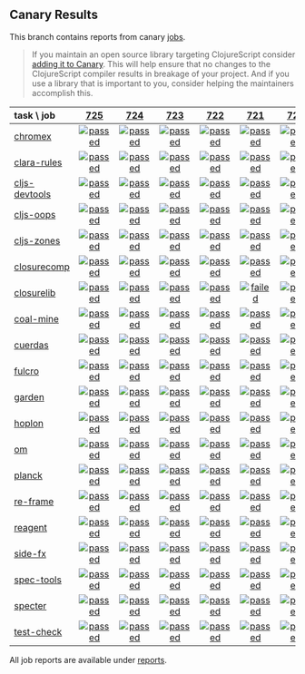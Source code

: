 ## Canary Results

This branch contains reports from canary [jobs](https://github.com/cljs-oss/canary/tree/jobs).

> If you maintain an open source library targeting ClojureScript consider [adding it to Canary](https://github.com/cljs-oss/canary/tree/master#how-to-participate). This will help ensure that no changes to the ClojureScript compiler results in breakage of your project. And if you use a library that is important to you, consider helping the maintainers accomplish this.

[//]: # (begin_overview_table)

| task \ job | <a href="reports/2018/12/13/job-000725-1.10.488-d6f8896" title="job #725 finished on 2018-12-13">725</a> | <a href="reports/2018/12/12/job-000724-1.10.488-d6f8896" title="job #724 finished on 2018-12-12">724</a> | <a href="reports/2018/12/12/job-000723-1.10.488-d6f8896" title="job #723 finished on 2018-12-12">723</a> | <a href="reports/2018/12/11/job-000722-1.10.487-848e10a" title="job #722 finished on 2018-12-11">722</a> | <a href="reports/2018/12/11/job-000721-1.10.487-848e10a" title="job #721 finished on 2018-12-11">721</a> | <a href="reports/2018/12/10/job-000720-1.10.487-848e10a" title="job #720 finished on 2018-12-10">720</a> | <a href="reports/2018/12/10/job-000719-1.10.487-848e10a" title="job #719 finished on 2018-12-10">719</a> | <a href="reports/2018/12/09/job-000718-1.10.487-848e10a" title="job #718 finished on 2018-12-09">718</a> | <a href="reports/2018/12/08/job-000717-1.10.487-848e10a" title="job #717 finished on 2018-12-08">717</a> | <a href="reports/2018/12/07/job-000716-1.10.484-b38ad7e" title="job #716 finished on 2018-12-07">716</a> |
| :--- | :---: | :---: | :---: | :---: | :---: | :---: | :---: | :---: | :---: | :---: |
| [chromex](https://github.com/binaryage/chromex) | <a href="reports/2018/12/13/job-000725-1.10.488-d6f8896#-chromex"><img title="passed" src="http://box.binaryage.com/s-passed.svg"><a> | <a href="reports/2018/12/12/job-000724-1.10.488-d6f8896#-chromex"><img title="passed" src="http://box.binaryage.com/s-passed.svg"><a> | <a href="reports/2018/12/12/job-000723-1.10.488-d6f8896#-chromex"><img title="passed" src="http://box.binaryage.com/s-passed.svg"><a> | <a href="reports/2018/12/11/job-000722-1.10.487-848e10a#-chromex"><img title="passed" src="http://box.binaryage.com/s-passed.svg"><a> | <a href="reports/2018/12/11/job-000721-1.10.487-848e10a#-chromex"><img title="passed" src="http://box.binaryage.com/s-passed.svg"><a> | <a href="reports/2018/12/10/job-000720-1.10.487-848e10a#-chromex"><img title="passed" src="http://box.binaryage.com/s-passed.svg"><a> | <a href="reports/2018/12/10/job-000719-1.10.487-848e10a#-chromex"><img title="passed" src="http://box.binaryage.com/s-passed.svg"><a> | <a href="reports/2018/12/09/job-000718-1.10.487-848e10a#-chromex"><img title="passed" src="http://box.binaryage.com/s-passed.svg"><a> | <a href="reports/2018/12/08/job-000717-1.10.487-848e10a#-chromex"><img title="passed" src="http://box.binaryage.com/s-passed.svg"><a> | <a href="reports/2018/12/07/job-000716-1.10.484-b38ad7e#-chromex"><img title="passed" src="http://box.binaryage.com/s-passed.svg"><a> |
| [clara-rules](https://github.com/cerner/clara-rules) | <a href="reports/2018/12/13/job-000725-1.10.488-d6f8896#-clara-rules"><img title="passed" src="http://box.binaryage.com/s-passed.svg"><a> | <a href="reports/2018/12/12/job-000724-1.10.488-d6f8896#-clara-rules"><img title="passed" src="http://box.binaryage.com/s-passed.svg"><a> | <a href="reports/2018/12/12/job-000723-1.10.488-d6f8896#-clara-rules"><img title="passed" src="http://box.binaryage.com/s-passed.svg"><a> | <a href="reports/2018/12/11/job-000722-1.10.487-848e10a#-clara-rules"><img title="passed" src="http://box.binaryage.com/s-passed.svg"><a> | <a href="reports/2018/12/11/job-000721-1.10.487-848e10a#-clara-rules"><img title="passed" src="http://box.binaryage.com/s-passed.svg"><a> | <a href="reports/2018/12/10/job-000720-1.10.487-848e10a#-clara-rules"><img title="passed" src="http://box.binaryage.com/s-passed.svg"><a> | <a href="reports/2018/12/10/job-000719-1.10.487-848e10a#-clara-rules"><img title="passed" src="http://box.binaryage.com/s-passed.svg"><a> | <a href="reports/2018/12/09/job-000718-1.10.487-848e10a#-clara-rules"><img title="passed" src="http://box.binaryage.com/s-passed.svg"><a> | <a href="reports/2018/12/08/job-000717-1.10.487-848e10a#-clara-rules"><img title="passed" src="http://box.binaryage.com/s-passed.svg"><a> | <a href="reports/2018/12/07/job-000716-1.10.484-b38ad7e#-clara-rules"><img title="passed" src="http://box.binaryage.com/s-passed.svg"><a> |
| [cljs-devtools](https://github.com/binaryage/cljs-devtools) | <a href="reports/2018/12/13/job-000725-1.10.488-d6f8896#-cljs-devtools"><img title="passed" src="http://box.binaryage.com/s-passed.svg"><a> | <a href="reports/2018/12/12/job-000724-1.10.488-d6f8896#-cljs-devtools"><img title="passed" src="http://box.binaryage.com/s-passed.svg"><a> | <a href="reports/2018/12/12/job-000723-1.10.488-d6f8896#-cljs-devtools"><img title="passed" src="http://box.binaryage.com/s-passed.svg"><a> | <a href="reports/2018/12/11/job-000722-1.10.487-848e10a#-cljs-devtools"><img title="passed" src="http://box.binaryage.com/s-passed.svg"><a> | <a href="reports/2018/12/11/job-000721-1.10.487-848e10a#-cljs-devtools"><img title="passed" src="http://box.binaryage.com/s-passed.svg"><a> | <a href="reports/2018/12/10/job-000720-1.10.487-848e10a#-cljs-devtools"><img title="passed" src="http://box.binaryage.com/s-passed.svg"><a> | <a href="reports/2018/12/10/job-000719-1.10.487-848e10a#-cljs-devtools"><img title="passed" src="http://box.binaryage.com/s-passed.svg"><a> | <a href="reports/2018/12/09/job-000718-1.10.487-848e10a#-cljs-devtools"><img title="passed" src="http://box.binaryage.com/s-passed.svg"><a> | <a href="reports/2018/12/08/job-000717-1.10.487-848e10a#-cljs-devtools"><img title="passed" src="http://box.binaryage.com/s-passed.svg"><a> | <a href="reports/2018/12/07/job-000716-1.10.484-b38ad7e#-cljs-devtools"><img title="passed" src="http://box.binaryage.com/s-passed.svg"><a> |
| [cljs-oops](https://github.com/binaryage/cljs-oops) | <a href="reports/2018/12/13/job-000725-1.10.488-d6f8896#-cljs-oops"><img title="passed" src="http://box.binaryage.com/s-passed.svg"><a> | <a href="reports/2018/12/12/job-000724-1.10.488-d6f8896#-cljs-oops"><img title="passed" src="http://box.binaryage.com/s-passed.svg"><a> | <a href="reports/2018/12/12/job-000723-1.10.488-d6f8896#-cljs-oops"><img title="passed" src="http://box.binaryage.com/s-passed.svg"><a> | <a href="reports/2018/12/11/job-000722-1.10.487-848e10a#-cljs-oops"><img title="passed" src="http://box.binaryage.com/s-passed.svg"><a> | <a href="reports/2018/12/11/job-000721-1.10.487-848e10a#-cljs-oops"><img title="passed" src="http://box.binaryage.com/s-passed.svg"><a> | <a href="reports/2018/12/10/job-000720-1.10.487-848e10a#-cljs-oops"><img title="passed" src="http://box.binaryage.com/s-passed.svg"><a> | <a href="reports/2018/12/10/job-000719-1.10.487-848e10a#-cljs-oops"><img title="passed" src="http://box.binaryage.com/s-passed.svg"><a> | <a href="reports/2018/12/09/job-000718-1.10.487-848e10a#-cljs-oops"><img title="passed" src="http://box.binaryage.com/s-passed.svg"><a> | <a href="reports/2018/12/08/job-000717-1.10.487-848e10a#-cljs-oops"><img title="failed" src="http://box.binaryage.com/s-failed.svg"><a> | <a href="reports/2018/12/07/job-000716-1.10.484-b38ad7e#-cljs-oops"><img title="passed" src="http://box.binaryage.com/s-passed.svg"><a> |
| [cljs-zones](https://github.com/binaryage/cljs-zones) | <a href="reports/2018/12/13/job-000725-1.10.488-d6f8896#-cljs-zones"><img title="passed" src="http://box.binaryage.com/s-passed.svg"><a> | <a href="reports/2018/12/12/job-000724-1.10.488-d6f8896#-cljs-zones"><img title="passed" src="http://box.binaryage.com/s-passed.svg"><a> | <a href="reports/2018/12/12/job-000723-1.10.488-d6f8896#-cljs-zones"><img title="passed" src="http://box.binaryage.com/s-passed.svg"><a> | <a href="reports/2018/12/11/job-000722-1.10.487-848e10a#-cljs-zones"><img title="passed" src="http://box.binaryage.com/s-passed.svg"><a> | <a href="reports/2018/12/11/job-000721-1.10.487-848e10a#-cljs-zones"><img title="passed" src="http://box.binaryage.com/s-passed.svg"><a> | <a href="reports/2018/12/10/job-000720-1.10.487-848e10a#-cljs-zones"><img title="passed" src="http://box.binaryage.com/s-passed.svg"><a> | <a href="reports/2018/12/10/job-000719-1.10.487-848e10a#-cljs-zones"><img title="passed" src="http://box.binaryage.com/s-passed.svg"><a> | <a href="reports/2018/12/09/job-000718-1.10.487-848e10a#-cljs-zones"><img title="passed" src="http://box.binaryage.com/s-passed.svg"><a> | <a href="reports/2018/12/08/job-000717-1.10.487-848e10a#-cljs-zones"><img title="passed" src="http://box.binaryage.com/s-passed.svg"><a> | <a href="reports/2018/12/07/job-000716-1.10.484-b38ad7e#-cljs-zones"><img title="passed" src="http://box.binaryage.com/s-passed.svg"><a> |
| [closurecomp](https://github.com/mfikes/closurecomp) | <a href="reports/2018/12/13/job-000725-1.10.488-d6f8896#-closurecomp"><img title="passed" src="http://box.binaryage.com/s-passed.svg"><a> | <a href="reports/2018/12/12/job-000724-1.10.488-d6f8896#-closurecomp"><img title="passed" src="http://box.binaryage.com/s-passed.svg"><a> | <a href="reports/2018/12/12/job-000723-1.10.488-d6f8896#-closurecomp"><img title="passed" src="http://box.binaryage.com/s-passed.svg"><a> | <a href="reports/2018/12/11/job-000722-1.10.487-848e10a#-closurecomp"><img title="passed" src="http://box.binaryage.com/s-passed.svg"><a> | <a href="reports/2018/12/11/job-000721-1.10.487-848e10a#-closurecomp"><img title="passed" src="http://box.binaryage.com/s-passed.svg"><a> | <a href="reports/2018/12/10/job-000720-1.10.487-848e10a#-closurecomp"><img title="passed" src="http://box.binaryage.com/s-passed.svg"><a> | <a href="reports/2018/12/10/job-000719-1.10.487-848e10a#-closurecomp"><img title="passed" src="http://box.binaryage.com/s-passed.svg"><a> | <a href="reports/2018/12/09/job-000718-1.10.487-848e10a#-closurecomp"><img title="passed" src="http://box.binaryage.com/s-passed.svg"><a> | <a href="reports/2018/12/08/job-000717-1.10.487-848e10a#-closurecomp"><img title="passed" src="http://box.binaryage.com/s-passed.svg"><a> | <a href="reports/2018/12/07/job-000716-1.10.484-b38ad7e#-closurecomp"><img title="passed" src="http://box.binaryage.com/s-passed.svg"><a> |
| [closurelib](https://github.com/mfikes/closurelib) | <a href="reports/2018/12/13/job-000725-1.10.488-d6f8896#-closurelib"><img title="passed" src="http://box.binaryage.com/s-passed.svg"><a> | <a href="reports/2018/12/12/job-000724-1.10.488-d6f8896#-closurelib"><img title="passed" src="http://box.binaryage.com/s-passed.svg"><a> | <a href="reports/2018/12/12/job-000723-1.10.488-d6f8896#-closurelib"><img title="passed" src="http://box.binaryage.com/s-passed.svg"><a> | <a href="reports/2018/12/11/job-000722-1.10.487-848e10a#-closurelib"><img title="passed" src="http://box.binaryage.com/s-passed.svg"><a> | <a href="reports/2018/12/11/job-000721-1.10.487-848e10a#-closurelib"><img title="failed" src="http://box.binaryage.com/s-failed.svg"><a> | <a href="reports/2018/12/10/job-000720-1.10.487-848e10a#-closurelib"><img title="passed" src="http://box.binaryage.com/s-passed.svg"><a> | <a href="reports/2018/12/10/job-000719-1.10.487-848e10a#-closurelib"><img title="passed" src="http://box.binaryage.com/s-passed.svg"><a> | <a href="reports/2018/12/09/job-000718-1.10.487-848e10a#-closurelib"><img title="passed" src="http://box.binaryage.com/s-passed.svg"><a> | <a href="reports/2018/12/08/job-000717-1.10.487-848e10a#-closurelib"><img title="passed" src="http://box.binaryage.com/s-passed.svg"><a> | <a href="reports/2018/12/07/job-000716-1.10.484-b38ad7e#-closurelib"><img title="passed" src="http://box.binaryage.com/s-passed.svg"><a> |
| [coal-mine](https://github.com/mfikes/coal-mine) | <a href="reports/2018/12/13/job-000725-1.10.488-d6f8896#-coal-mine"><img title="passed" src="http://box.binaryage.com/s-passed.svg"><a> | <a href="reports/2018/12/12/job-000724-1.10.488-d6f8896#-coal-mine"><img title="passed" src="http://box.binaryage.com/s-passed.svg"><a> | <a href="reports/2018/12/12/job-000723-1.10.488-d6f8896#-coal-mine"><img title="passed" src="http://box.binaryage.com/s-passed.svg"><a> | <a href="reports/2018/12/11/job-000722-1.10.487-848e10a#-coal-mine"><img title="passed" src="http://box.binaryage.com/s-passed.svg"><a> | <a href="reports/2018/12/11/job-000721-1.10.487-848e10a#-coal-mine"><img title="passed" src="http://box.binaryage.com/s-passed.svg"><a> | <a href="reports/2018/12/10/job-000720-1.10.487-848e10a#-coal-mine"><img title="passed" src="http://box.binaryage.com/s-passed.svg"><a> | <a href="reports/2018/12/10/job-000719-1.10.487-848e10a#-coal-mine"><img title="passed" src="http://box.binaryage.com/s-passed.svg"><a> | <a href="reports/2018/12/09/job-000718-1.10.487-848e10a#-coal-mine"><img title="passed" src="http://box.binaryage.com/s-passed.svg"><a> | <a href="reports/2018/12/08/job-000717-1.10.487-848e10a#-coal-mine"><img title="passed" src="http://box.binaryage.com/s-passed.svg"><a> | <a href="reports/2018/12/07/job-000716-1.10.484-b38ad7e#-coal-mine"><img title="passed" src="http://box.binaryage.com/s-passed.svg"><a> |
| [cuerdas](https://github.com/funcool/cuerdas) | <a href="reports/2018/12/13/job-000725-1.10.488-d6f8896#-cuerdas"><img title="passed" src="http://box.binaryage.com/s-passed.svg"><a> | <a href="reports/2018/12/12/job-000724-1.10.488-d6f8896#-cuerdas"><img title="passed" src="http://box.binaryage.com/s-passed.svg"><a> | <a href="reports/2018/12/12/job-000723-1.10.488-d6f8896#-cuerdas"><img title="passed" src="http://box.binaryage.com/s-passed.svg"><a> | <a href="reports/2018/12/11/job-000722-1.10.487-848e10a#-cuerdas"><img title="passed" src="http://box.binaryage.com/s-passed.svg"><a> | <a href="reports/2018/12/11/job-000721-1.10.487-848e10a#-cuerdas"><img title="passed" src="http://box.binaryage.com/s-passed.svg"><a> | <a href="reports/2018/12/10/job-000720-1.10.487-848e10a#-cuerdas"><img title="passed" src="http://box.binaryage.com/s-passed.svg"><a> | <a href="reports/2018/12/10/job-000719-1.10.487-848e10a#-cuerdas"><img title="passed" src="http://box.binaryage.com/s-passed.svg"><a> | <a href="reports/2018/12/09/job-000718-1.10.487-848e10a#-cuerdas"><img title="passed" src="http://box.binaryage.com/s-passed.svg"><a> | <a href="reports/2018/12/08/job-000717-1.10.487-848e10a#-cuerdas"><img title="passed" src="http://box.binaryage.com/s-passed.svg"><a> | <a href="reports/2018/12/07/job-000716-1.10.484-b38ad7e#-cuerdas"><img title="passed" src="http://box.binaryage.com/s-passed.svg"><a> |
| [fulcro](https://github.com/fulcrologic/fulcro) | <a href="reports/2018/12/13/job-000725-1.10.488-d6f8896#-fulcro"><img title="passed" src="http://box.binaryage.com/s-passed.svg"><a> | <a href="reports/2018/12/12/job-000724-1.10.488-d6f8896#-fulcro"><img title="passed" src="http://box.binaryage.com/s-passed.svg"><a> | <a href="reports/2018/12/12/job-000723-1.10.488-d6f8896#-fulcro"><img title="passed" src="http://box.binaryage.com/s-passed.svg"><a> | <a href="reports/2018/12/11/job-000722-1.10.487-848e10a#-fulcro"><img title="passed" src="http://box.binaryage.com/s-passed.svg"><a> | <a href="reports/2018/12/11/job-000721-1.10.487-848e10a#-fulcro"><img title="passed" src="http://box.binaryage.com/s-passed.svg"><a> | <a href="reports/2018/12/10/job-000720-1.10.487-848e10a#-fulcro"><img title="passed" src="http://box.binaryage.com/s-passed.svg"><a> | <a href="reports/2018/12/10/job-000719-1.10.487-848e10a#-fulcro"><img title="passed" src="http://box.binaryage.com/s-passed.svg"><a> | <a href="reports/2018/12/09/job-000718-1.10.487-848e10a#-fulcro"><img title="passed" src="http://box.binaryage.com/s-passed.svg"><a> | <a href="reports/2018/12/08/job-000717-1.10.487-848e10a#-fulcro"><img title="passed" src="http://box.binaryage.com/s-passed.svg"><a> | <a href="reports/2018/12/07/job-000716-1.10.484-b38ad7e#-fulcro"><img title="passed" src="http://box.binaryage.com/s-passed.svg"><a> |
| [garden](https://github.com/noprompt/garden) | <a href="reports/2018/12/13/job-000725-1.10.488-d6f8896#-garden"><img title="passed" src="http://box.binaryage.com/s-passed.svg"><a> | <a href="reports/2018/12/12/job-000724-1.10.488-d6f8896#-garden"><img title="passed" src="http://box.binaryage.com/s-passed.svg"><a> | <a href="reports/2018/12/12/job-000723-1.10.488-d6f8896#-garden"><img title="passed" src="http://box.binaryage.com/s-passed.svg"><a> | <a href="reports/2018/12/11/job-000722-1.10.487-848e10a#-garden"><img title="passed" src="http://box.binaryage.com/s-passed.svg"><a> | <a href="reports/2018/12/11/job-000721-1.10.487-848e10a#-garden"><img title="passed" src="http://box.binaryage.com/s-passed.svg"><a> | <a href="reports/2018/12/10/job-000720-1.10.487-848e10a#-garden"><img title="passed" src="http://box.binaryage.com/s-passed.svg"><a> | <a href="reports/2018/12/10/job-000719-1.10.487-848e10a#-garden"><img title="passed" src="http://box.binaryage.com/s-passed.svg"><a> | <a href="reports/2018/12/09/job-000718-1.10.487-848e10a#-garden"><img title="passed" src="http://box.binaryage.com/s-passed.svg"><a> | <a href="reports/2018/12/08/job-000717-1.10.487-848e10a#-garden"><img title="passed" src="http://box.binaryage.com/s-passed.svg"><a> | <a href="reports/2018/12/07/job-000716-1.10.484-b38ad7e#-garden"><img title="passed" src="http://box.binaryage.com/s-passed.svg"><a> |
| [hoplon](https://github.com/hoplon/hoplon) | <a href="reports/2018/12/13/job-000725-1.10.488-d6f8896#-hoplon"><img title="passed" src="http://box.binaryage.com/s-passed.svg"><a> | <a href="reports/2018/12/12/job-000724-1.10.488-d6f8896#-hoplon"><img title="passed" src="http://box.binaryage.com/s-passed.svg"><a> | <a href="reports/2018/12/12/job-000723-1.10.488-d6f8896#-hoplon"><img title="passed" src="http://box.binaryage.com/s-passed.svg"><a> | <a href="reports/2018/12/11/job-000722-1.10.487-848e10a#-hoplon"><img title="passed" src="http://box.binaryage.com/s-passed.svg"><a> | <a href="reports/2018/12/11/job-000721-1.10.487-848e10a#-hoplon"><img title="passed" src="http://box.binaryage.com/s-passed.svg"><a> | <a href="reports/2018/12/10/job-000720-1.10.487-848e10a#-hoplon"><img title="passed" src="http://box.binaryage.com/s-passed.svg"><a> | <a href="reports/2018/12/10/job-000719-1.10.487-848e10a#-hoplon"><img title="passed" src="http://box.binaryage.com/s-passed.svg"><a> | <a href="reports/2018/12/09/job-000718-1.10.487-848e10a#-hoplon"><img title="passed" src="http://box.binaryage.com/s-passed.svg"><a> | <a href="reports/2018/12/08/job-000717-1.10.487-848e10a#-hoplon"><img title="passed" src="http://box.binaryage.com/s-passed.svg"><a> | <a href="reports/2018/12/07/job-000716-1.10.484-b38ad7e#-hoplon"><img title="passed" src="http://box.binaryage.com/s-passed.svg"><a> |
| [om](https://github.com/omcljs/om) | <a href="reports/2018/12/13/job-000725-1.10.488-d6f8896#-om"><img title="passed" src="http://box.binaryage.com/s-passed.svg"><a> | <a href="reports/2018/12/12/job-000724-1.10.488-d6f8896#-om"><img title="passed" src="http://box.binaryage.com/s-passed.svg"><a> | <a href="reports/2018/12/12/job-000723-1.10.488-d6f8896#-om"><img title="passed" src="http://box.binaryage.com/s-passed.svg"><a> | <a href="reports/2018/12/11/job-000722-1.10.487-848e10a#-om"><img title="passed" src="http://box.binaryage.com/s-passed.svg"><a> | <a href="reports/2018/12/11/job-000721-1.10.487-848e10a#-om"><img title="passed" src="http://box.binaryage.com/s-passed.svg"><a> | <a href="reports/2018/12/10/job-000720-1.10.487-848e10a#-om"><img title="passed" src="http://box.binaryage.com/s-passed.svg"><a> | <a href="reports/2018/12/10/job-000719-1.10.487-848e10a#-om"><img title="passed" src="http://box.binaryage.com/s-passed.svg"><a> | <a href="reports/2018/12/09/job-000718-1.10.487-848e10a#-om"><img title="passed" src="http://box.binaryage.com/s-passed.svg"><a> | <a href="reports/2018/12/08/job-000717-1.10.487-848e10a#-om"><img title="passed" src="http://box.binaryage.com/s-passed.svg"><a> | <a href="reports/2018/12/07/job-000716-1.10.484-b38ad7e#-om"><img title="passed" src="http://box.binaryage.com/s-passed.svg"><a> |
| [planck](https://github.com/planck-repl/planck) | <a href="reports/2018/12/13/job-000725-1.10.488-d6f8896#-planck"><img title="passed" src="http://box.binaryage.com/s-passed.svg"><a> | <a href="reports/2018/12/12/job-000724-1.10.488-d6f8896#-planck"><img title="passed" src="http://box.binaryage.com/s-passed.svg"><a> | <a href="reports/2018/12/12/job-000723-1.10.488-d6f8896#-planck"><img title="passed" src="http://box.binaryage.com/s-passed.svg"><a> | <a href="reports/2018/12/11/job-000722-1.10.487-848e10a#-planck"><img title="passed" src="http://box.binaryage.com/s-passed.svg"><a> | <a href="reports/2018/12/11/job-000721-1.10.487-848e10a#-planck"><img title="passed" src="http://box.binaryage.com/s-passed.svg"><a> | <a href="reports/2018/12/10/job-000720-1.10.487-848e10a#-planck"><img title="passed" src="http://box.binaryage.com/s-passed.svg"><a> | <a href="reports/2018/12/10/job-000719-1.10.487-848e10a#-planck"><img title="passed" src="http://box.binaryage.com/s-passed.svg"><a> | <a href="reports/2018/12/09/job-000718-1.10.487-848e10a#-planck"><img title="passed" src="http://box.binaryage.com/s-passed.svg"><a> | <a href="reports/2018/12/08/job-000717-1.10.487-848e10a#-planck"><img title="passed" src="http://box.binaryage.com/s-passed.svg"><a> | <a href="reports/2018/12/07/job-000716-1.10.484-b38ad7e#-planck"><img title="passed" src="http://box.binaryage.com/s-passed.svg"><a> |
| [re-frame](https://github.com/Day8/re-frame) | <a href="reports/2018/12/13/job-000725-1.10.488-d6f8896#-re-frame"><img title="passed" src="http://box.binaryage.com/s-passed.svg"><a> | <a href="reports/2018/12/12/job-000724-1.10.488-d6f8896#-re-frame"><img title="passed" src="http://box.binaryage.com/s-passed.svg"><a> | <a href="reports/2018/12/12/job-000723-1.10.488-d6f8896#-re-frame"><img title="passed" src="http://box.binaryage.com/s-passed.svg"><a> | <a href="reports/2018/12/11/job-000722-1.10.487-848e10a#-re-frame"><img title="passed" src="http://box.binaryage.com/s-passed.svg"><a> | <a href="reports/2018/12/11/job-000721-1.10.487-848e10a#-re-frame"><img title="passed" src="http://box.binaryage.com/s-passed.svg"><a> | <a href="reports/2018/12/10/job-000720-1.10.487-848e10a#-re-frame"><img title="passed" src="http://box.binaryage.com/s-passed.svg"><a> | <a href="reports/2018/12/10/job-000719-1.10.487-848e10a#-re-frame"><img title="passed" src="http://box.binaryage.com/s-passed.svg"><a> | <a href="reports/2018/12/09/job-000718-1.10.487-848e10a#-re-frame"><img title="passed" src="http://box.binaryage.com/s-passed.svg"><a> | <a href="reports/2018/12/08/job-000717-1.10.487-848e10a#-re-frame"><img title="passed" src="http://box.binaryage.com/s-passed.svg"><a> | <a href="reports/2018/12/07/job-000716-1.10.484-b38ad7e#-re-frame"><img title="passed" src="http://box.binaryage.com/s-passed.svg"><a> |
| [reagent](https://github.com/reagent-project/reagent) | <a href="reports/2018/12/13/job-000725-1.10.488-d6f8896#-reagent"><img title="passed" src="http://box.binaryage.com/s-passed.svg"><a> | <a href="reports/2018/12/12/job-000724-1.10.488-d6f8896#-reagent"><img title="passed" src="http://box.binaryage.com/s-passed.svg"><a> | <a href="reports/2018/12/12/job-000723-1.10.488-d6f8896#-reagent"><img title="passed" src="http://box.binaryage.com/s-passed.svg"><a> | <a href="reports/2018/12/11/job-000722-1.10.487-848e10a#-reagent"><img title="passed" src="http://box.binaryage.com/s-passed.svg"><a> | <a href="reports/2018/12/11/job-000721-1.10.487-848e10a#-reagent"><img title="passed" src="http://box.binaryage.com/s-passed.svg"><a> | <a href="reports/2018/12/10/job-000720-1.10.487-848e10a#-reagent"><img title="passed" src="http://box.binaryage.com/s-passed.svg"><a> | <a href="reports/2018/12/10/job-000719-1.10.487-848e10a#-reagent"><img title="passed" src="http://box.binaryage.com/s-passed.svg"><a> | <a href="reports/2018/12/09/job-000718-1.10.487-848e10a#-reagent"><img title="passed" src="http://box.binaryage.com/s-passed.svg"><a> | <a href="reports/2018/12/08/job-000717-1.10.487-848e10a#-reagent"><img title="passed" src="http://box.binaryage.com/s-passed.svg"><a> | <a href="reports/2018/12/07/job-000716-1.10.484-b38ad7e#-reagent"><img title="passed" src="http://box.binaryage.com/s-passed.svg"><a> |
| [side-fx](https://github.com/cljsrn/side-fx) | <a href="reports/2018/12/13/job-000725-1.10.488-d6f8896#-side-fx"><img title="passed" src="http://box.binaryage.com/s-passed.svg"><a> | <a href="reports/2018/12/12/job-000724-1.10.488-d6f8896#-side-fx"><img title="passed" src="http://box.binaryage.com/s-passed.svg"><a> | <a href="reports/2018/12/12/job-000723-1.10.488-d6f8896#-side-fx"><img title="passed" src="http://box.binaryage.com/s-passed.svg"><a> | <a href="reports/2018/12/11/job-000722-1.10.487-848e10a#-side-fx"><img title="passed" src="http://box.binaryage.com/s-passed.svg"><a> | <a href="reports/2018/12/11/job-000721-1.10.487-848e10a#-side-fx"><img title="passed" src="http://box.binaryage.com/s-passed.svg"><a> | <a href="reports/2018/12/10/job-000720-1.10.487-848e10a#-side-fx"><img title="passed" src="http://box.binaryage.com/s-passed.svg"><a> | <a href="reports/2018/12/10/job-000719-1.10.487-848e10a#-side-fx"><img title="passed" src="http://box.binaryage.com/s-passed.svg"><a> | <a href="reports/2018/12/09/job-000718-1.10.487-848e10a#-side-fx"><img title="passed" src="http://box.binaryage.com/s-passed.svg"><a> | <a href="reports/2018/12/08/job-000717-1.10.487-848e10a#-side-fx"><img title="passed" src="http://box.binaryage.com/s-passed.svg"><a> | <a href="reports/2018/12/07/job-000716-1.10.484-b38ad7e#-side-fx"><img title="passed" src="http://box.binaryage.com/s-passed.svg"><a> |
| [spec-tools](https://github.com/metosin/spec-tools) | <a href="reports/2018/12/13/job-000725-1.10.488-d6f8896#-spec-tools"><img title="passed" src="http://box.binaryage.com/s-passed.svg"><a> | <a href="reports/2018/12/12/job-000724-1.10.488-d6f8896#-spec-tools"><img title="passed" src="http://box.binaryage.com/s-passed.svg"><a> | <a href="reports/2018/12/12/job-000723-1.10.488-d6f8896#-spec-tools"><img title="passed" src="http://box.binaryage.com/s-passed.svg"><a> | <a href="reports/2018/12/11/job-000722-1.10.487-848e10a#-spec-tools"><img title="passed" src="http://box.binaryage.com/s-passed.svg"><a> | <a href="reports/2018/12/11/job-000721-1.10.487-848e10a#-spec-tools"><img title="passed" src="http://box.binaryage.com/s-passed.svg"><a> | <a href="reports/2018/12/10/job-000720-1.10.487-848e10a#-spec-tools"><img title="passed" src="http://box.binaryage.com/s-passed.svg"><a> | <a href="reports/2018/12/10/job-000719-1.10.487-848e10a#-spec-tools"><img title="passed" src="http://box.binaryage.com/s-passed.svg"><a> | <a href="reports/2018/12/09/job-000718-1.10.487-848e10a#-spec-tools"><img title="passed" src="http://box.binaryage.com/s-passed.svg"><a> | <a href="reports/2018/12/08/job-000717-1.10.487-848e10a#-spec-tools"><img title="passed" src="http://box.binaryage.com/s-passed.svg"><a> | <a href="reports/2018/12/07/job-000716-1.10.484-b38ad7e#-spec-tools"><img title="passed" src="http://box.binaryage.com/s-passed.svg"><a> |
| [specter](https://github.com/nathanmarz/specter) | <a href="reports/2018/12/13/job-000725-1.10.488-d6f8896#-specter"><img title="passed" src="http://box.binaryage.com/s-passed.svg"><a> | <a href="reports/2018/12/12/job-000724-1.10.488-d6f8896#-specter"><img title="passed" src="http://box.binaryage.com/s-passed.svg"><a> | <a href="reports/2018/12/12/job-000723-1.10.488-d6f8896#-specter"><img title="passed" src="http://box.binaryage.com/s-passed.svg"><a> | <a href="reports/2018/12/11/job-000722-1.10.487-848e10a#-specter"><img title="passed" src="http://box.binaryage.com/s-passed.svg"><a> | <a href="reports/2018/12/11/job-000721-1.10.487-848e10a#-specter"><img title="passed" src="http://box.binaryage.com/s-passed.svg"><a> | <a href="reports/2018/12/10/job-000720-1.10.487-848e10a#-specter"><img title="passed" src="http://box.binaryage.com/s-passed.svg"><a> | <a href="reports/2018/12/10/job-000719-1.10.487-848e10a#-specter"><img title="passed" src="http://box.binaryage.com/s-passed.svg"><a> | <a href="reports/2018/12/09/job-000718-1.10.487-848e10a#-specter"><img title="passed" src="http://box.binaryage.com/s-passed.svg"><a> | <a href="reports/2018/12/08/job-000717-1.10.487-848e10a#-specter"><img title="passed" src="http://box.binaryage.com/s-passed.svg"><a> | <a href="reports/2018/12/07/job-000716-1.10.484-b38ad7e#-specter"><img title="passed" src="http://box.binaryage.com/s-passed.svg"><a> |
| [test-check](https://github.com/clojure/test.check) | <a href="reports/2018/12/13/job-000725-1.10.488-d6f8896#-test-check"><img title="passed" src="http://box.binaryage.com/s-passed.svg"><a> | <a href="reports/2018/12/12/job-000724-1.10.488-d6f8896#-test-check"><img title="passed" src="http://box.binaryage.com/s-passed.svg"><a> | <a href="reports/2018/12/12/job-000723-1.10.488-d6f8896#-test-check"><img title="passed" src="http://box.binaryage.com/s-passed.svg"><a> | <a href="reports/2018/12/11/job-000722-1.10.487-848e10a#-test-check"><img title="passed" src="http://box.binaryage.com/s-passed.svg"><a> | <a href="reports/2018/12/11/job-000721-1.10.487-848e10a#-test-check"><img title="passed" src="http://box.binaryage.com/s-passed.svg"><a> | <a href="reports/2018/12/10/job-000720-1.10.487-848e10a#-test-check"><img title="passed" src="http://box.binaryage.com/s-passed.svg"><a> | <a href="reports/2018/12/10/job-000719-1.10.487-848e10a#-test-check"><img title="passed" src="http://box.binaryage.com/s-passed.svg"><a> | <a href="reports/2018/12/09/job-000718-1.10.487-848e10a#-test-check"><img title="passed" src="http://box.binaryage.com/s-passed.svg"><a> | <a href="reports/2018/12/08/job-000717-1.10.487-848e10a#-test-check"><img title="passed" src="http://box.binaryage.com/s-passed.svg"><a> | <a href="reports/2018/12/07/job-000716-1.10.484-b38ad7e#-test-check"><img title="passed" src="http://box.binaryage.com/s-passed.svg"><a> |

[//]: # (end_overview_table)

All job reports are available under [reports](reports).
